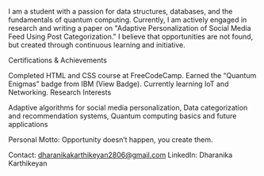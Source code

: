 I am a student with a passion for data structures, databases, and the fundamentals of quantum computing. Currently, I am actively engaged in research and writing a paper on "Adaptive Personalization of Social Media Feed Using Post Categorization." I believe that opportunities are not found, but created through continuous learning and initiative.

Certifications & Achievements

Completed HTML and CSS course at FreeCodeCamp. 
Earned the “Quantum Enigmas” badge from IBM (View Badge). 
Currently learning IoT and Networking. 
Research Interests

Adaptive algorithms for social media personalization, 
Data categorization and recommendation systems, 
Quantum computing basics and future applications

Personal Motto:
Opportunity doesn’t happen, you create them.


Contact: dharanikakarthikeyan2806@gmail.com
LinkedIn: Dharanika Karthikeyan
